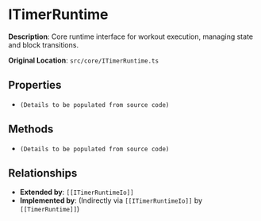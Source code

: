 # ITimerRuntime

**Description**: Core runtime interface for workout execution, managing state and block transitions.

**Original Location**: `src/core/ITimerRuntime.ts`

## Properties

*   `(Details to be populated from source code)`

## Methods

*   `(Details to be populated from source code)`

## Relationships
*   **Extended by**: `[[ITimerRuntimeIo]]`
*   **Implemented by**: (Indirectly via `[[ITimerRuntimeIo]]` by `[[TimerRuntime]]`)